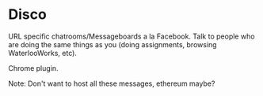 # Disco
URL specific chatrooms/Messageboards a la Facebook. 
Talk to people who are doing the same things as you (doing assignments, browsing WaterlooWorks, etc).

Chrome plugin.

Note: Don't want to host all these messages, ethereum maybe?
